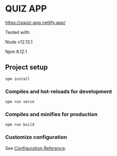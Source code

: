 # QUIZ APP
https://squiz-app.netlify.app/

Tested with:

Node v12.13.1

Npm 6.12.1

## Project setup
```
npm install
```

### Compiles and hot-reloads for development
```
npm run serve
```

### Compiles and minifies for production
```
npm run build
```

### Customize configuration
See [Configuration Reference](https://cli.vuejs.org/config/).
